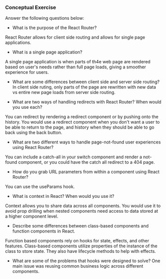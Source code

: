 ### Conceptual Exercise

Answer the following questions below:

- What is the purpose of the React Router?

React Router allows for client side routing and allows for single page applications. 

- What is a single page application?

A single page application is when parts of th4e web page are rendered based on user's needs rather than full page loads, giving a smoother experience for users.

- What are some differences between client side and server side routing?
In client side ruting, only parts of the page are rewritten with new data vs entire new page loads from server side routing.


- What are two ways of handling redirects with React Router? When would you use each?

You can redirect by rendering a redirect component or by pushing onto the history. You would use a redirect component when you don't want a user to be able to return to the page, and history when they should be able to go back using the back button.

- What are two different ways to handle page-not-found user experiences using React Router? 

You can include a catch-all in your switch component and render a not-found component, or you could have the catch all redirect to a 404 page.

- How do you grab URL parameters from within a component using React Router?

You can use the useParams hook.

- What is context in React? When would you use it?

Context allows you to share data across all components. You would use it to avoid prop drilling when nested components need access to data stored at a higher component level.

- Describe some differences between class-based components and function
  components in React.

Function based components rely on hooks for state, effects, and other features. Class-based components utilize properties of the instance of the class to store state. They also have lifecycle methods to help with effects.

- What are some of the problems that hooks were designed to solve?
One main issue was reusing common business logic across different components.